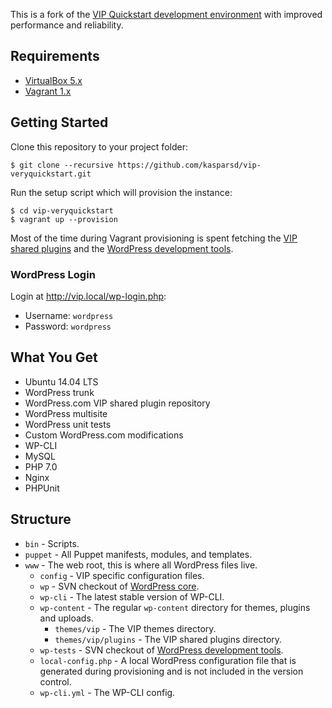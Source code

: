 This is a fork of the [VIP Quickstart development environment](http://vip.wordpress.com/documentation/quickstart/) with improved performance and reliability.

## Requirements

- [VirtualBox 5.x](https://www.virtualbox.org/wiki/Downloads)
- [Vagrant 1.x](https://www.vagrantup.com/downloads.html)


## Getting Started

Clone this repository to your project folder:

	$ git clone --recursive https://github.com/kasparsd/vip-veryquickstart.git

Run the setup script which will provision the instance:

	$ cd vip-veryquickstart
	$ vagrant up --provision

Most of the time during Vagrant provisioning is spent fetching the [VIP shared plugins](https://vip-svn.wordpress.com/plugins/) and the [WordPress development tools](https://develop.svn.wordpress.org/trunk/).


### WordPress Login

Login at http://vip.local/wp-login.php:

- Username: `wordpress`
- Password: `wordpress`


## What You Get

- Ubuntu 14.04 LTS
- WordPress trunk
- WordPress.com VIP shared plugin repository
- WordPress multisite
- WordPress unit tests
- Custom WordPress.com modifications
- WP-CLI
- MySQL
- PHP 7.0
- Nginx
- PHPUnit


## Structure

- `bin` - Scripts.
- `puppet` - All Puppet manifests, modules, and templates.
- `www` - The web root, this is where all WordPress files live.
    - `config` - VIP specific configuration files.
    - `wp` - SVN checkout of [WordPress core](http://core.svn.wordpress.org/trunk/).
    - `wp-cli` - The latest stable version of WP-CLI.
    - `wp-content` - The regular `wp-content` directory for themes, plugins and uploads.
        - `themes/vip` - The VIP themes directory.
        - `themes/vip/plugins` - The VIP shared plugins directory.
    - `wp-tests` - SVN checkout of [WordPress development tools](http://develop.svn.wordpress.org/trunk/).
    - `local-config.php` - A local WordPress configuration file that is generated during provisioning and is not included in the version control.
    - `wp-cli.yml` - The WP-CLI config.
